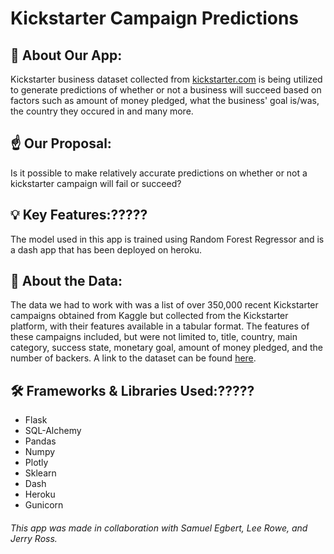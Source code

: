 # Kickstarter Campaign Predictions 

## 👋 About Our App:

Kickstarter business dataset collected from [kickstarter.com](https://www.kickstarter.com/) is being utilized to generate predictions of whether or not a business will succeed based on factors such as amount of money pledged, what the business' goal is/was, the country they occured in and many more.

## ☝️ Our Proposal:

Is it possible to make relatively accurate predictions on whether or not a kickstarter campaign will fail or succeed?

## 💡 Key Features:?????

The model used in this app is trained using Random Forest Regressor and is a dash app that has been deployed on heroku.

## 🧮 About the Data:

The data we had to work with was a list of over 350,000 recent Kickstarter campaigns obtained from Kaggle but collected from the Kickstarter platform, with their features available in a tabular format. The features of these campaigns included, but were not limited to, title, country, main category, success state, monetary goal, amount of money pledged, and the number of backers. A link to the dataset can be found  [here]().

## 🛠 Frameworks & Libraries Used:?????

- Flask
- SQL-Alchemy
- Pandas
- Numpy
- Plotly
- Sklearn
- Dash
- Heroku
- Gunicorn

###### This app was made in collaboration with Samuel Egbert, Lee Rowe, and Jerry Ross.
